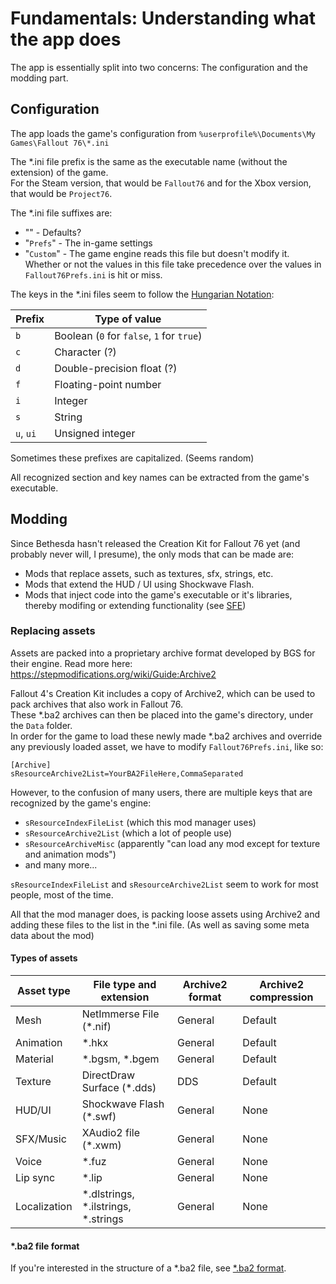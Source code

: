 # Fundamentals: Understanding what the app does

The app is essentially split into two concerns: The configuration and the modding part.

## Configuration

The app loads the game's configuration from `%userprofile%\Documents\My Games\Fallout 76\*.ini`

The \*.ini file prefix is the same as the executable name (without the extension) of the game.  
For the Steam version, that would be `Fallout76` and for the Xbox version, that would be `Project76`.

The \*.ini file suffixes are:
- "" - Defaults?
- "`Prefs`" - The in-game settings
- "`Custom`" - The game engine reads this file but doesn't modify it. Whether or not the values in this file take precedence over the values in `Fallout76Prefs.ini` is hit or miss.

The keys in the \*.ini files seem to follow the [Hungarian Notation](https://en.wikipedia.org/wiki/Hungarian_notation):

| Prefix    | Type of value                             |
| --------- | ----------------------------------------- |
| `b`       | Boolean (`0` for `false`, `1` for `true`) |
| `c`       | Character (?)                             |
| `d`       | Double-precision float (?)                |
| `f`       | Floating-point number                     |
| `i`       | Integer                                   |
| `s`       | String                                    |
| `u`, `ui` | Unsigned integer                          |

Sometimes these prefixes are capitalized. (Seems random)

All recognized section and key names can be extracted from the game's executable.

## Modding

Since Bethesda hasn't released the Creation Kit for Fallout 76 yet (and probably never will, I presume), the only mods that can be made are:
- Mods that replace assets, such as textures, sfx, strings, etc.
- Mods that extend the HUD / UI using Shockwave Flash.
- Mods that inject code into the game's executable or it's libraries, thereby modifing or extending functionality (see [SFE](https://www.nexusmods.com/fallout76/mods/287))

### Replacing assets

Assets are packed into a proprietary archive format developed by BGS for their engine. Read more here: https://stepmodifications.org/wiki/Guide:Archive2

Fallout 4's Creation Kit includes a copy of Archive2, which can be used to pack archives that also work in Fallout 76.  
These \*.ba2 archives can then be placed into the game's directory, under the `Data` folder.  
In order for the game to load these newly made *.ba2 archives and override any previously loaded asset, we have to modify `Fallout76Prefs.ini`, like so:
```
[Archive]
sResourceArchive2List=YourBA2FileHere,CommaSeparated
```

However, to the confusion of many users, there are multiple keys that are recognized by the game's engine:
- `sResourceIndexFileList` (which this mod manager uses)
- `sResourceArchive2List` (which a lot of people use)
- `sResourceArchiveMisc` (apparently "can load any mod except for texture and animation mods")
- and many more...

`sResourceIndexFileList` and `sResourceArchive2List` seem to work for most people, most of the time.

All that the mod manager does, is packing loose assets using Archive2 and adding these files to the list in the \*.ini file. (As well as saving some meta data about the mod)

#### Types of assets

| Asset type   | File type and extension                        | Archive2 format | Archive2 compression |
| ------------ | ---------------------------------------------- | --------------- | -------------------- |
| Mesh         | NetImmerse File (\*.nif)                       | General         | Default              |
| Animation    | \*.hkx                                         | General         | Default              |
| Material     | \*.bgsm, \*.bgem                               | General         | Default              |
| Texture      | DirectDraw Surface (\*.dds)                    | DDS             | Default              |
| HUD/UI       | Shockwave Flash (\*.swf)                       | General         | None                 |
| SFX/Music    | XAudio2 file (\*.xwm)                          | General         | None                 |
| Voice        | \*.fuz                                         | General         | None                 |
| Lip sync     | \*.lip                                         | General         | None                 |
| Localization | \*.dlstrings, \*.ilstrings, \*.strings         | General         | None                 |

#### \*.ba2 file format

If you're interested in the structure of a \*.ba2 file, see [\*.ba2 format](./ba2format.md).
